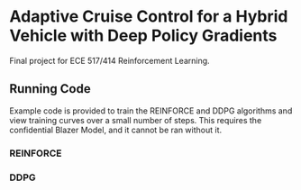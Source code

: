 # Adaptive Cruise Control for a Hybrid Vehicle with Deep Policy Gradients
Final project for ECE 517/414 Reinforcement Learning.

## Running Code
Example code is provided to train the REINFORCE and DDPG algorithms and view training curves over a small number of steps. This requires the confidential Blazer Model, and it cannot be ran without it. 

### REINFORCE


### DDPG
